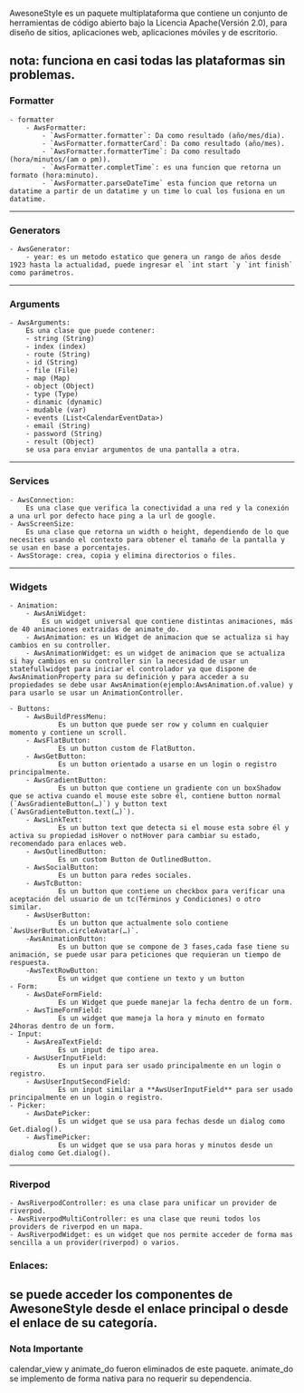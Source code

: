 AwesoneStyle es un paquete multiplataforma que contiene un conjunto de herramientas de código abierto bajo la Licencia Apache(Versión 2.0), para diseño de sitios, aplicaciones web, aplicaciones móviles y de escritorio.

## nota: funciona en casi todas las plataformas sin problemas.

### Formatter
	- formatter
		- AwsFormatter:
			- `AwsFormatter.formatter`: Da como resultado (año/mes/dia).
			- `AwsFormatter.formatterCard`: Da como resultado (año/mes).
			- `AwsFormatter.formatterTime`: Da como resultado (hora/minutos/(am o pm)).
			- `AwsFormatter.completTime`: es una funcion que retorna un formato (hora:minuto).
			- `AwsFormatter.parseDateTime` esta funcion que retorna un datatime a partir de un datatime y un time lo cual los fusiona en un datatime.
---- 
### Generators
	- AwsGenerator: 
		- year: es un metodo estatico que genera un rango de años desde 1923 hasta la actualidad, puede ingresar el `int start `y `int finish` como parámetros.
---- 
### Arguments
	- AwsArguments:
		Es una clase que puede contener:
		- string (String)
		- index (index)
		- route (String)
		- id (String)
		- file (File)
		- map (Map)
		- object (Object)
		- type (Type)
		- dinamic (dynamic)
		- mudable (var)
		- events (List<CalendarEventData>)
		- email (String)
		- password (String)
		- result (Object)
		se usa para enviar argumentos de una pantalla a otra.
----
### Services
	- AwsConnection:
		Es una clase que verifica la conectividad a una red y la conexión a una url por defecto hace ping a la url de google. 
	- AwsScreenSize:
		Es una clase que retorna un width o height, dependiendo de lo que necesites usando el contexto para obtener el tamaño de la pantalla y se usan en base a porcentajes.
	- AwsStorage: crea, copia y elimina directorios o files.
---- 
### Widgets
	- Animation:
		- AwsAniWidget:
			Es un widget universal que contiene distintas animaciones, más de 40 animaciones extraidas de animate_do.
		- AwsAnimation: es un Widget de animacion que se actualiza si hay cambios en su controller.
		- AwsAnimationWidget: es un widget de animacion que se actualiza si hay cambios en su controller sin la necesidad de usar un statefullwidget para iniciar el controlador ya que dispone de AwsAnimationProperty para su definición y para acceder a su propiedades se debe usar AwsAnimation(ejemplo:AwsAnimation.of.value) y para usarlo se usar un AnimationController.

	- Buttons:
		- AwsBuildPressMenu:
				Es un button que puede ser row y column en cualquier momento y contiene un scroll.
		- AwsFlatButton:
				Es un button custom de FlatButton.
		- AwsGetButton:
				Es un button orientado a usarse en un login o registro principalmente.
		- AwsGradientButton:
				Es un button que contiene un gradiente con un boxShadow que se activa cuando el mouse este sobre él, contiene button normal (`AwsGradienteButton(…)`) y button text (`AwsGradienteButton.text(…)`).
		- AwsLinkText:
				Es un button text que detecta si el mouse esta sobre él y activa su propiedad isHover o notHover para cambiar su estado, recomendado para enlaces web.
		- AwsOutlinedButton:
				Es un custom Button de OutlinedButton.
		- AwsSocialButton:
				Es un button para redes sociales.
		- AwsTcButton:
				Es un button que contiene un checkbox para verificar una aceptación del usuario de un tc(Términos y Condiciones) o otro similar.
		- AwsUserButton:
				Es un button que actualmente solo contiene `AwsUserButton.circleAvatar(…)`.
		-AwsAnimationButton:
				Es un button que se compone de 3 fases,cada fase tiene su animación, se puede usar para peticiones que requieran un tiempo de respuesta.
		-AwsTextRowButton:
				Es un widget que contiene un texto y un button
	- Form:
		- AwsDateFormField:
				Es un Widget que puede manejar la fecha dentro de un form.
		- AwsTimeFormField:
				Es un widget que maneja la hora y minuto en formato 24horas dentro de un form.
	- Input:
		- AwsAreaTextField:
				Es un input de tipo area.
		- AwsUserInputField:
				Es un input para ser usado principalmente en un login o registro.
		- AwsUserInputSecondField:
				Es un input similar a **AwsUserInputField** para ser usado principalmente en un login o registro.
	- Picker:
		- AwsDatePicker:
				Es un widget que se usa para fechas desde un dialog como Get.dialog().
		- AwsTimePicker:
				Es un widget que se usa para horas y minutos desde un dialog como Get.dialog().
---- 
### Riverpod
	- AwsRiverpodController: es una clase para unificar un provider de riverpod.
	- AwsRiverpodMultiController: es una clase que reuni todos los providers de riverpod en un mapa.
	- AwsRiverpodWidget: es un widget que nos permite acceder de forma mas sencilla a un provider(riverpod) o varios.
### Enlaces:
se puede acceder los componentes de AwesoneStyle desde el enlace principal o desde el enlace de su categoría.		
---- 
### Nota Importante
calendar_view y animate_do fueron eliminados de este paquete.
animate_do se implemento de forma nativa para no requerir su dependencia.

